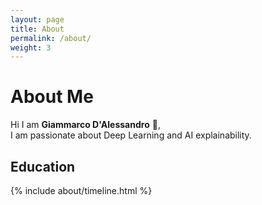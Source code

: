```yaml
---
layout: page
title: About
permalink: /about/
weight: 3
---
```


# **About Me**

Hi I am **Giammarco D'Alessandro** :wave:,<br>
I am passionate about Deep Learning and AI explainability.

<!--<div class="row">
Lorem ipsum dolor sit amet, consectetur adipiscing elit, sed do eiusmod tempor incididunt ut labore et dolore magna aliqua. Ut enim ad minim veniam, quis nostrud exercitation ullamco laboris nisi ut aliquip ex ea commodo consequat.
{% include about/skills.html title="Programming Skills" source=site.data.programming-skills %}
{% include about/skills.html title="Other Skills" source=site.data.other-skills %}
</div>-->

## Education
<div class="row">
{% include about/timeline.html %}
</div>

<div class="row p-4"></div>

<!--
## Contacts
Lorem ipsum dolor sit amet, consectetur adipiscing elit, sed do eiusmod tempor incididunt ut labore et dolore magna aliqua.
-->